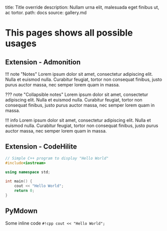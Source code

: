 title: Title override
description: Nullam urna elit, malesuada eget finibus ut, ac tortor.
path: docs
source: gallery.md

# This pages shows all possible usages

## Extension - Admonition

!!! note "Notes"
    Lorem ipsum dolor sit amet, consectetur adipiscing elit. Nulla et euismod
    nulla. Curabitur feugiat, tortor non consequat finibus, justo purus auctor
    massa, nec semper lorem quam in massa.

??? note "Collapsible notes"
    Lorem ipsum dolor sit amet, consectetur adipiscing elit. Nulla et euismod
    nulla. Curabitur feugiat, tortor non consequat finibus, justo purus auctor
    massa, nec semper lorem quam in massa.

!!! info
    Lorem ipsum dolor sit amet, consectetur adipiscing elit. Nulla et euismod
    nulla. Curabitur feugiat, tortor non consequat finibus, justo purus auctor
    massa, nec semper lorem quam in massa.

## Extension - CodeHilite
```cpp
// Simple C++ program to display "Hello World"
#include<iostream> 
 
using namespace std;

int main() {
    cout << "Hello World";
    return 0;
}
```

## PyMdown
Some inline code `#!cpp cout << "Hello World";`